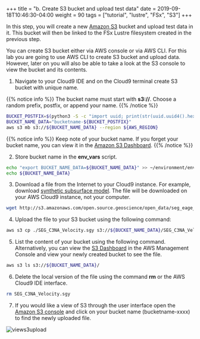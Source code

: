 +++
title = "b. Create S3 bucket and upload test data"
date = 2019-09-18T10:46:30-04:00
weight = 90
tags = ["tutorial", "lustre", "FSx", "S3"]
+++

In this step, you will create a new [Amazon S3](https://aws.amazon.com/s3/) bucket and upload test data in it. This bucket will then be linked to the FSx Lustre filesystem created in the previous step.

You can create S3 bucket either via AWS console or via AWS CLI. For this lab you are going to use AWS CLI to create S3 bucket and upload data. However, later on you will also be able to take a look at the S3 console to view the bucket and its contents.

1. Navigate to your Cloud9 IDE and on the Cloud9 terminal create S3 bucket with unique name.

{{% notice info %}}
The bucket name must start with **s3://**.
Choose a random prefix, postfix, or append your name. 
{{% /notice %}}

```bash
BUCKET_POSTFIX=$(python3 -S -c "import uuid; print(str(uuid.uuid4().hex)[:10])")
BUCKET_NAME_DATA="bucketname-${BUCKET_POSTFIX}"
aws s3 mb s3://${BUCKET_NAME_DATA} --region ${AWS_REGION}
```
{{% notice info %}}
Keep note of your bucket name. If you forget your bucket name, you can view it in the [Amazon S3 Dashboard](https://s3.console.aws.amazon.com/s3/home).
{{% /notice %}}

2. Store bucket name in the **env_vars** script.
```bash
echo "export BUCKET_NAME_DATA=${BUCKET_NAME_DATA}" >> ~/environment/env_vars
echo ${BUCKET_NAME_DATA}
``` 

3. Download a file from the Internet to your Cloud9 instance. For example, download [synthetic subsurface model](https://wiki.seg.org/wiki/SEG_C3_45_shot). The file will be downloaded on your AWS Cloud9 instance, not your computer.

```bash
wget http://s3.amazonaws.com/open.source.geoscience/open_data/seg_eage_salt/SEG_C3NA_Velocity.sgy
```

4. Upload the file to your S3 bucket using the following command:

```bash
aws s3 cp ./SEG_C3NA_Velocity.sgy s3://${BUCKET_NAME_DATA}/SEG_C3NA_Velocity.sgy
```

5. List the content of your bucket using the following command. Alternatively, you can view the [S3 Dashboard](https://console.aws.amazon.com/s3/) in the AWS Management Console and view your newly created bucket to see the file.

```bash
aws s3 ls s3://${BUCKET_NAME_DATA}/
```

6. Delete the local version of the file using the command **rm** or the AWS Cloud9 IDE interface.

```bash
rm SEG_C3NA_Velocity.sgy
```

7. If you would like a view of S3 through the user interface  open the [Amazon S3 console](https://s3.console.aws.amazon.com/s3/home) and click on your bucket name (bucketname-xxxx) to find the newly uploaded file.

![views3upload](/images/fsx-for-lustre-hsm/views3upload.png)

